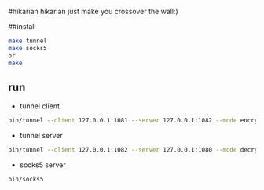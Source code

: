 #hikarian
hikarian just make you crossover the wall:)

##install
```bash
make tunnel
make socks5
or
make
```
## run
* tunnel client

```bash
bin/tunnel --client 127.0.0.1:1081 --server 127.0.0.1:1082 --mode encrypt --algo rc4
```

* tunnel server

```bash
bin/tunnel --client 127.0.0.1:1082 --server 127.0.0.1:1080 --mode decrypt --algo rc4
```

* socks5 server

```bash
bin/socks5
```

